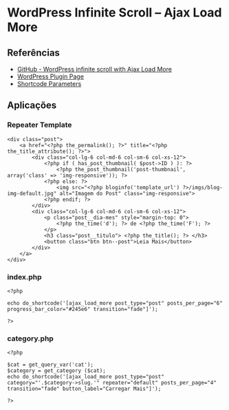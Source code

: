 # WordPress Infinite Scroll – Ajax Load More

## Referências
* [GitHub - WordPress infinite scroll with Ajax Load More](https://github.com/dcooney/wordpress-ajax-load-more)
* [WordPress Plugin Page](https://wordpress.org/plugins/ajax-load-more/)
* [Shortcode Parameters](https://connekthq.com/plugins/ajax-load-more/docs/shortcode-parameters/)

## Aplicações

### Repeater Template
```
<div class="post">
	<a href="<?php the_permalink(); ?>" title="<?php the_title_attribute(); ?>">
		<div class="col-lg-6 col-md-6 col-sm-6 col-xs-12">
			<?php if ( has_post_thumbnail( $post->ID ) ): ?>
				<?php the_post_thumbnail('post-thumbnail', array('class' => 'img-responsive')); ?>
			<?php else: ?>
				<img src="<?php bloginfo('template_url') ?>/imgs/blog-img-default.jpg" alt="Imagem do Post" class="img-responsive">
			<?php endif; ?>  
		</div>
		<div class="col-lg-6 col-md-6 col-sm-6 col-xs-12">
			<p class="post__dia-mes" style="margin-top: 0"> 
				<?php the_time('d'); ?> de <?php the_time('F'); ?> 
			</p>
			<h3 class="post__titulo"> <?php the_title(); ?> </h3>
			<button class="btn btn--post">Leia Mais</button>
		</div>
	</a>
</div>
```

### index.php
```
<?php 

echo do_shortcode('[ajax_load_more post_type="post" posts_per_page="6" progress_bar_color="#245e6" transition="fade"]');

?>
```

### category.php
```
<?php 
					
$cat = get_query_var('cat');
$category = get_category ($cat);
echo do_shortcode('[ajax_load_more post_type="post" category="'.$category->slug.'" repeater="default" posts_per_page="4" transition="fade" button_label="Carregar Mais"]');

?>
```